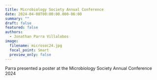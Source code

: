 ```yaml
---
title: Microbiology Society Annual Conference
date: 2024-04-08T00:00:00.000-06:00
summary: ""
draft: false
featured: false
authors:
  - Jonathan Parra Villalobos
image:
  filename: microsoc24.jpg
  focal_point: Smart
  preview_only: false
---
```


Parra presented a poster at the Microbiology Society Annual Conference 2024
